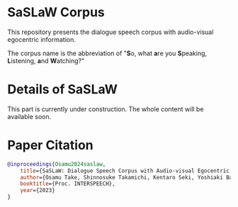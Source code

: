 # SaSLaW Corpus
This repository presents the dialogue speech corpus with audio-visual egocentric information.

The corpus name is the abbreviation of "**S**o, what **a**re you **S**peaking, **L**istening, **a**nd **W**atching?"

# Details of SaSLaW
This part is currently under construction. The whole content will be available soon.

# Paper Citation
```bibtex
@inproceedings{Osamu2024saslaw,
    title={SaSLaW: Dialogue Speech Corpus with Audio-visual Egocentric Information Toward Environment-adaptive Dialogue Speech Synthesis},
    author={Osamu Take, Shinnosuke Takamichi, Kentaro Seki, Yoshiaki Bando, Hiroshi Saruwatari},
    booktitle={Proc. INTERSPEECH},
    year={2023}
}
```
